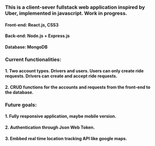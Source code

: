 ### This is a client-sever fullstack web application inspired by Uber, implemented in javascript. Work in progress.

#### Front-end: React.js, CSS3
#### Back-end: Node.js + Express.js
#### Database: MongoDB

### Current functionalities:
#### 1. Two account types. Drivers and users. Users can only create ride requests. Drivers can create and accept ride requests.
#### 2. CRUD functions for the accounts and requests from the front-end to the database.

### Future goals:
#### 1. Fully responsive application, maybe mobile version.
#### 2. Authentication through Json Web Token.
#### 3. Embbed real time location tracking API like google maps.
